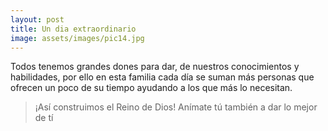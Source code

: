 ```yaml
---
layout: post
title: Un dia extraordinario
image: assets/images/pic14.jpg
---
```



Todos tenemos grandes dones para dar, de nuestros conocimientos y habilidades, por ello en esta familia cada día se suman más personas que ofrecen un poco de su tiempo ayudando a los que más lo necesitan.

> ¡Así construimos el Reino de Dios!
> Anímate tú también a dar lo mejor de tí

